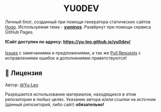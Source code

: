<h1 align="center"> YU0DEV </h1>

Личный блог, созданный при помощи генератора статических сайтов [Hugo](https://gohugo.io/). Используемая тема - **[yuminos](https://github.com/Yu-Leo/hugo-theme-yuminos)**. Развёрнут при помощи сервиса GitHub Pages.

**❗Сайт доступен по адресу: https://yu-leo.github.io/yu0dev/** 

[Issues](https://github.com/Yu-Leo/yu0dev/issues) с замечаниями и предложениями, а так же [Pull Requests](https://github.com/Yu-Leo/yu0dev/pulls) с исправлениями ошибок и дополнениями приветствуются!

## 📝 Лицензия

Автор: [@Yu-Leo](https://github.com/yu-leo)

Разрешается использование материалов, находящихся в этом репозитории в любых целях. Указание автора и/или ссылки на источник (данный репозиторий, либо сайт) **обязательно!**

